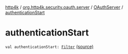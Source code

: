 [http4k](../../index.md) / [org.http4k.security.oauth.server](../index.md) / [OAuthServer](index.md) / [authenticationStart](./authentication-start.md)

# authenticationStart

`val authenticationStart: `[`Filter`](../../org.http4k.core/-filter/index.md) [(source)](https://github.com/http4k/http4k/blob/master/http4k-security-oauth/src/main/kotlin/org/http4k/security/oauth/server/OAuthServer.kt#L40)